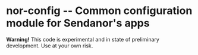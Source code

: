 
nor-config -- Common configuration module for Sendanor's apps
=============================================================

**Warning!** This code is experimental and in state of preliminary development. Use at your own risk.
